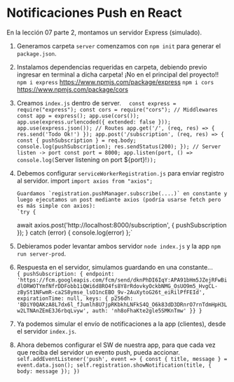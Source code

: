 # Notificaciones Push en React

En la lección 07 parte 2, montamos un servidor Express (simulado).

1.  Generamos carpeta `server` comenzamos con `npm init` para generar el `package.json`.
2.  Instalamos dependencias requeridas en carpeta, debiendo previo ingresar en terminal a dicha carpeta!
    ¡No en el principal del proyecto!!
    `npm i express` https://www.npmjs.com/package/express
    `npm i cors` https://www.npmjs.com/package/cors

3.  Creamos `index.js` dentro de server.
    ` 
const express = require("express");
const cors = require("cors");
// Middlewares
const app = express();
app.use(cors());
app.use(express.urlencoded({ extended: false }));
app.use(express.json());
// Routes
app.get('/', (req, res) => {
res.send('Todo Ok!')
});
app.post('/subscription', (req, res) => {
const { pushSubscription } = req.body;
console.log(pushSubscription);
res.sendStatus(200);
});
// Server listen -> port
const port = 8000;
app.listen(port, () => console.log(`Server listening on port ${port}!`));
`

4.  Debemos configurar `serviceWorkerRegistration.js` para enviar registro al servidor.
    import
    `import axios from "axios";`

        Guardamos `registration.pushManager.subscribe(....)` en constante y luego ejecutamos un post mediante axios (podría usarse fetch pero es más simple con axios):
        `try {

    await axios.post('http://localhost:8000/subscription', { pushSubscription });
    } catch (error) {
    console.log(error)
    };`

5.  Debieramos poder levantar ambos servidor `node index.js` y la app `npm run server-prod`.

6.  Respuesta en el servidor, simulamos guardando en una constante...
    `    {
pushSubscription: {
endpoint: 'https://fcm.googleapis.com/fcm/send/dknPhDI6IqY:APA91bHm5JZejRFwBidlORWOTYmfNfrDDFobb1iQWi6d8RO4fs8Y8rRdovkyOckbNMG_OsUO9m5_HvgCL-zBySt1NFwmR-ca2S8ymse_lsO1ncEBO_9v-2AuXytoG26t_eiRilPfFEId',
    expirationTime: null,
    keys: {
        p256dh: 'BDiY0QAKzA8L7dx6l_fJumlh8U7jpRKbkhLNFkS4Q_O6k83dD3DRnrO7rnTdmHpH3Lw2LTNAnZEmE3J6rbqLvyw',
        auth: 'nh8oFhaKte2gle5SMKnTmw'
  }}
  }`

7.  Ya podemos simular el envío de notificaciones a la app (clientes), desde el servidor `index.js`.
8.  Ahora debemos configurar el SW de nuestra app, para que cada vez que reciba del servidor un evento push, pueda accionar.
    `self.addEventListener('push', event => {
const { title, message } = event.data.json();
self.registration.showNotification(title, { body: message });
})`
